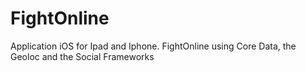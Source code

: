 FightOnline
===========

Application iOS for Ipad and Iphone.
FightOnline using Core Data, the Geoloc and the Social Frameworks
